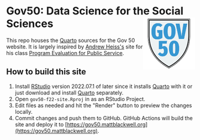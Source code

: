 # Gov50: Data Science for the Social Sciences <a href='https://gov50.mattblackwell.org/'><img src='files/img/gov50-icon-512.png' align="right" height="139" /></a>

This repo houses the [Quarto][] sources for the Gov 50 website. It is largely inspired by [Andrew Heiss's](https://www.andrewheiss.com/) site for his class [Program Evaluation for Public Service](https://github.com/andrewheiss/evalf22.classes.andrewheiss.com). 

## How to build this site

1. Install [RStudio][] version 2022.07.1 of later since it installs [Quarto][] with it or just download and install [Quarto][] separately. 
2. Open `gov50-f22-site.Rproj` in as an RStudio Project.
3. Edit files as needed and hit the "Render" button to preview the changes locally. 
4. Commit changes and push them to GitHub. GitHub Actions will build the site and deploy it to [https://gov50.mattblackwell.org](https://gov50.mattblackwell.org). 





[Quarto]: https://quarto.org/
[RStudio]: https://www.rstudio.com/products/rstudio/download/#download
